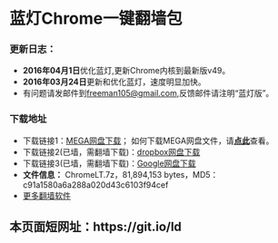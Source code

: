 # 蓝灯Chrome一键翻墙包
<h3>

<a id="user-content-说明" class="anchor" href="#%E8%AF%B4%E6%98%8E" aria-hidden="true"><span class="octicon octicon-link"></span></a>更新日志：</h3>

<ul>
<li><b>2016年04月1日</b>优化蓝灯,更新Chrome内核到最新版v49。
</li>
<li><b>2016年03月24日</b>更新和优化蓝灯，速度明显加快。
</li>
<li>有问题请发邮件到<a href="mailto:freeman105@gmail.com">freeman105@gmail.com</a>,反馈邮件请注明“蓝灯版”。</li>
</ul>




<h3>下载地址</h3>
<ul>
<li>
 下载链接1：<a href="https://mega.nz/#!7h82UAzJ!jlGyhb8m6BjM4GM6EKXsaaKiA60LNP5ufIWbtBAZ0RI" target="_blank">MEGA网盘下载</a>； 如何下载MEGA网盘文件，请<strong><a target="_blank" href="https://raw.githubusercontent.com/kgfw/fg/master/wstp/mega.jpg">点此</a></strong>查看。
</li>

<li>
 下载链接2(已墙，需翻墙下载)：<a href="https://www.dropbox.com/s/0d0iw00vyj8wbvf/ChromeLT.7z?dl=0" target="_blank">dropbox网盘下载</a>
</li>

<li>
 下载链接3(已墙，需翻墙下载)：<a href="https://drive.google.com/file/d/0B9KkeZvZHMRvb3p1Y0JoN0VHWlE/view?usp=sharing" target="_blank">Google网盘下载</a>
</li>
<li><b>文件信息：</b>  ChromeLT.7z，81,894,153 bytes，MD5：c91a1580a6a288a020d43c6103f94cef
<li>
 <a href="https://github.com/bannedbook/fanqiang/wiki" target="_blank">更多翻墙软件</a>
</li>

</ul>
<h2>本页面短网址：https://git.io/ld </h2>